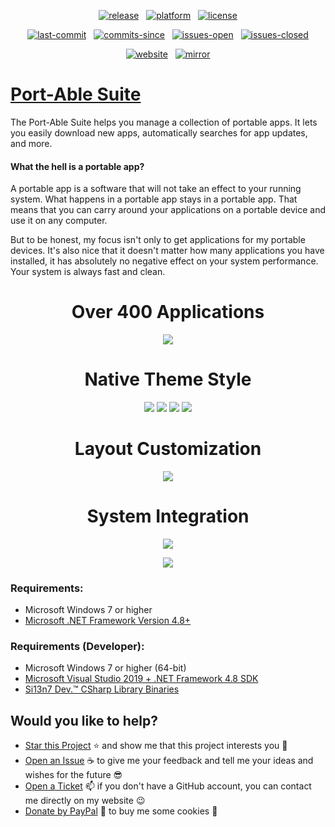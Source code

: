<p align="center"><a href="https://github.com/Port-Able/Port-Able-Suite/releases/latest"><img src="https://img.shields.io/github/tag/Port-Able/Port-Able-Suite.svg?style=flat&label=release&logoWidth=14&logo=data%3Aimage%2Fpng%3Bbase64%2CiVBORw0KGgoAAAANSUhEUgAAAA4AAAAOCAYAAAAfSC3RAAAAAXNSR0IArs4c6QAAAARnQU1BAACxjwv8YQUAAAAJcEhZcwAADsMAAA7DAcdvqGQAAAH%2BSURBVDhPfZJLaBNRFIaPSibFILaWlGhkbFypIbNxVhElvghtsnLhRosIPhpsYixSSrAFrQqGaCrpWKzNOC5aiC5cCg64ErEEXEgj1tA2EESE4CS6sNGS33szWVQd%2FeAwzLnff%2B5c5tKf2O32Cz6f76nT6UyzV7fZ%2FT%2FrA4HAh0KhgHq9Dk4ikQDrB8zlf%2BByuR5wmYfy%2BTySySQymQwkSaq0FGvY9AoPlstl6LoOQRAQDocRDAb5rgdNy4LRkZEvPDjPPrVUKiGXy0HTNKRSKR48YloWiK7O2c%2Fzc%2Fi%2BsoJq9SsbscrnYGwottxSLJFof%2FTHpt5BzEym8TA7jWODYzgcvwWbKL9j6%2FtYhVmJ5NgyQIKwh4dEknpe0ROA%2Bl%2Bg%2F3wE0TNnQUcfgca%2FgW5%2BAm3escC8l9QpvqZzGqh77wT7CbY%2BOpEG3f0Iiui4MjmLZzNTaJd7QdsP4NRVBcOXL%2FFznmTVRra24%2BzZTbR1920aes6ml0E33nIB8YFI83yODYT7E%2BMwqgbvy6zW0O5O0WkFdP096NA1bOtwIH4xhqyqQlWziMWiPNRnyr%2BzjlVXh3vn3J17U0DjJxaXlqAoSnPXYrHIgz1N04rRxLDBRcMwUKvV0Gg0UKk07wRCodCblvYXu7xery7L8jS7Yura8vv9msfjecycjabKIfoFb%2BgFPFUv%2BL8AAAAASUVORK5CYII%3D" alt="release"></a> &nbsp; <a href="https://www.microsoft.com/download/details.aspx?id=55170"><img src="https://img.shields.io/badge/platform->=%20v4.8-lightgrey.svg?style=flat&logo=.net&logoColor=white" alt="platform"></a> &nbsp; <a href="https://github.com/Port-Able/Port-Able-Suite/blob/master/LICENSE.txt"><img src="https://img.shields.io/github/license/Port-Able/Port-Able-Suite.svg?style=flat" alt="license"></a></p>
<p align="center"><a href="https://github.com/Port-Able/Port-Able-Suite/commits/master"><img src="https://img.shields.io/github/last-commit/Port-Able/Port-Able-Suite.svg?style=flat&logo=github&logoColor=white" alt="last-commit"></a> &nbsp; <a href="https://github.com/Port-Able/Port-Able-Suite/commits/master"><img src="https://img.shields.io/github/commits-since/Port-Able/Port-Able-Suite/latest.svg?style=flat&logo=github&logoColor=white" alt="commits-since"></a> &nbsp; <a href="https://github.com/Port-Able/Port-Able-Suite/issues"><img src="https://img.shields.io/github/issues/Port-Able/Port-Able-Suite.svg?style=flat&logo=github&logoColor=white" alt="issues-open"></a> &nbsp; <a href="https://github.com/Port-Able/Port-Able-Suite/issues?q=is%3Aissue+is%3Aclosed"><img src="https://img.shields.io/github/issues-closed/Port-Able/Port-Able-Suite.svg?style=flat&logo=github&logoColor=white" alt="issues-closed"></a></p>
<p align="center"><a href="https://port-a.de"><img src="https://img.shields.io/website/https/port-a.de.svg?style=flat&down_color=red&down_message=offline&up_color=limegreen&up_message=online&logo=data%3Aimage%2Fpng%3Bbase64%2CiVBORw0KGgoAAAANSUhEUgAAAA4AAAAOCAYAAAAfSC3RAAAAAXNSR0IArs4c6QAAAARnQU1BAACxjwv8YQUAAAAJcEhZcwAADsMAAA7DAcdvqGQAAAEwSURBVDhPxZJNSgNBEIXnCp5AcCO4CmaTRRaKBhdCFkGCCKLgz2Y2RiQgCiqZzmi3CG4COj0X8ApewSt4Ba%2FQ9leZGpyVG8GComtq3qv3qmeS%2Fw9nikHMd5sVn3bqLx7zom1NcW8z%2F6G9CjoPm722rPEv45EJ21vD0O30AvX12IWDvTRsrPXrnjPlUYO0u3McVpZXhch5cnguZ7vVDWfpjRAZgPqc%2BIMEgKQe9Pfr0xn%2FBqZJjAUNQKilp5cC1gHYYz8Usc3OQsTz9HZWK5BMJwFDwrbWbuIXhfhg%2FDpWuE2mK5lEgQtiz4baU14u3V09i5peiipy6qVAxFWtZiflJiq8AAiIZx1CnxpStGmEpEHDZf4r2pUd%2BMjYxomoxJofo4L%2FHqyR57OF6vEvIkm%2BAYRc%2BWd4P97CAAAAAElFTkSuQmCC" alt="website"></a> &nbsp; <a href="https://p-able.de"><img src="https://img.shields.io/website/https/p-able.de.svg?style=flat&down_color=red&down_message=offline&label=mirror&up_color=limegreen&up_message=online&logo=data%3Aimage%2Fpng%3Bbase64%2CiVBORw0KGgoAAAANSUhEUgAAAA4AAAAOCAYAAAAfSC3RAAAAAXNSR0IArs4c6QAAAARnQU1BAACxjwv8YQUAAAAJcEhZcwAADsMAAA7DAcdvqGQAAAEwSURBVDhPxZJNSgNBEIXnCp5AcCO4CmaTRRaKBhdCFkGCCKLgz2Y2RiQgCiqZzmi3CG4COj0X8ApewSt4Ba%2FQ9leZGpyVG8GComtq3qv3qmeS%2Fw9nikHMd5sVn3bqLx7zom1NcW8z%2F6G9CjoPm722rPEv45EJ21vD0O30AvX12IWDvTRsrPXrnjPlUYO0u3McVpZXhch5cnguZ7vVDWfpjRAZgPqc%2BIMEgKQe9Pfr0xn%2FBqZJjAUNQKilp5cC1gHYYz8Usc3OQsTz9HZWK5BMJwFDwrbWbuIXhfhg%2FDpWuE2mK5lEgQtiz4baU14u3V09i5peiipy6qVAxFWtZiflJiq8AAiIZx1CnxpStGmEpEHDZf4r2pUd%2BMjYxomoxJofo4L%2FHqyR57OF6vEvIkm%2BAYRc%2BWd4P97CAAAAAElFTkSuQmCC" alt="mirror"></a></p>

# [Port-Able Suite](https://dl.si13n7.de/Port-Able/)

The Port-Able Suite helps you manage a collection of portable apps. It lets you easily download new apps, automatically searches for app updates, and more.

#### What the hell is a portable app?

A portable app is a software that will not take an effect to your running system. What happens in a portable app stays in a portable app. That means that you can carry around your applications on a portable device and use it on any computer.

But to be honest, my focus isn't only to get applications for my portable devices. It's also nice that it doesn't matter how many applications you have installed, it has absolutely no negative effect on your system performance. Your system is always fast and clean.

<h1 align="center">Over 400 Applications</h1>
<p align="center"><img src="https://user-images.githubusercontent.com/6128966/42115936-608a9970-7bf5-11e8-9eb8-7f985680b1c9.png"></p>

<h1 align="center">Native Theme Style</h1>
<p align="center"><img  src="https://user-images.githubusercontent.com/6128966/41601026-a95a8956-73d7-11e8-9569-666d64f51ae7.png"> <img src="https://user-images.githubusercontent.com/6128966/41601061-c0e758ec-73d7-11e8-89f9-5d46ed468e49.png">
<img src="https://user-images.githubusercontent.com/6128966/41601062-c10cdf86-73d7-11e8-8a87-b6aa7c6e6609.png"> <img src="https://user-images.githubusercontent.com/6128966/41601060-c0c4fc48-73d7-11e8-9ac2-f49993a0861e.png"></p>

<h1 align="center">Layout Customization</h1>
<p align="center"><img src="https://user-images.githubusercontent.com/6128966/41601063-c12ddd12-73d7-11e8-91f3-96a4bd325cae.png"></p>

<h1 align="center">System Integration</h1>
<p align="center"><img src="https://user-images.githubusercontent.com/6128966/41601064-c16e0efa-73d7-11e8-8db2-26ddd5d967e8.png"></p>
<p align="center"><img src="https://user-images.githubusercontent.com/6128966/41601065-c18f5a7e-73d7-11e8-8add-5d4f6bdd4a5b.png"></p>

### Requirements:
- Microsoft Windows 7 or higher
- [Microsoft .NET Framework Version 4.8+](https://dotnet.microsoft.com/download/dotnet-framework/net48)

### Requirements (Developer):
- Microsoft Windows 7 or higher (64-bit)
- [Microsoft Visual Studio 2019 + .NET Framework 4.8 SDK](https://www.visualstudio.com/downloads/)
- [Si13n7 Dev.™ CSharp Library Binaries](https://github.com/Si13n7/SilDev.CSharpLib/)

## Would you like to help?

- [Star this Project](https://github.com/Port-Able/Port-Able-Suite/stargazers) :star: and show me that this project interests you :hugs:
- [Open an Issue](https://github.com/Port-Able/Port-Able-Suite/issues/new) :coffee: to give me your feedback and tell me your ideas and wishes for the future :sunglasses:
- [Open a Ticket](https://support.si13n7.de/) :mailbox: if you don't have a GitHub account, you can contact me directly on my website :wink:
- [Donate by PayPal](http://donate.si13n7.com/) :money_with_wings: to buy me some cookies :cookie:
